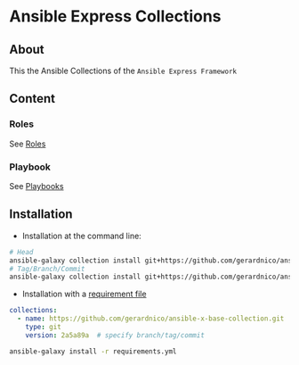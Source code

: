# Ansible Express Collections

## About

This the Ansible Collections of the `Ansible Express Framework`

## Content

### Roles

See [Roles](roles)

### Playbook

See [Playbooks](playbooks)

## Installation

* Installation at the command line:
```bash
# Head
ansible-galaxy collection install git+https://github.com/gerardnico/ansible-x-base-collection.git
# Tag/Branch/Commit
ansible-galaxy collection install git+https://github.com/gerardnico/ansible-x-base-collection.git,tagname
```
* Installation with a [requirement file](https://docs.ansible.com/ansible/latest/collections_guide/collections_installing.html#install-multiple-collections-with-a-requirements-file)
```yaml
collections:
  - name: https://github.com/gerardnico/ansible-x-base-collection.git
    type: git
    version: 2a5a89a  # specify branch/tag/commit
```
```bash
ansible-galaxy install -r requirements.yml
```

